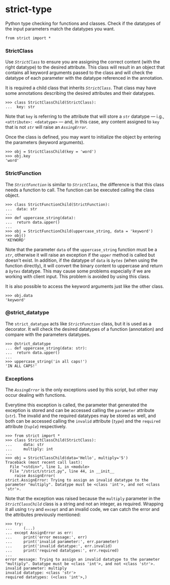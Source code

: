 # strict-type
Python type checking for functions and classes. Check if the datatypes of the input parameters match the datatypes you want.

```
from strict import *
```

### StrictClass

Use _`StrictClass`_ to ensure you are assigning the correct content (with the right datatype) to the desired attribute. This class will result in an object that contains all keyword arguments passed to the class and will check the datatype of each parameter with the datatype referenced in the annotation.

It is required a child class that inherits _`StrictClass`_. That class may have some annotations describing the desired attributes and their datatypes.

```
>>> class StrictClassChild(StrictClass):
...  key: str
```

Note that `key` is referring to the attribute that will store a _`str`_ datatype — i.g., `<attribute>: <datatype>` — and, in this case, any content assigned to `key` that is not _`str`_ will raise an _`AssingError`_.

Once the class is defined, you may want to initialize the object by entering the parameters (keyword arguments).
  
```
>>> obj = StrictClassChild(key = 'word')
>>> obj.key
'word'
```
### StrictFunction

The _`StrictFunction`_ is similar to _`StrictClass`_, the difference is that this class needs a function to call. The function can be executed calling the class object.

```
>>> class StrictFunctionChild(StrictFunction):
...  data: str
...
>>> def uppercase_string(data):
...  return data.upper()
...
>>> obj = StrictFunctionChild(uppercase_string, data = 'keyword')
>>> obj()
'KEYWORD'
```

Note that the parameter `data` of the `uppercase_string` function must be a _`str`_, otherwise it will raise an exception if the `upper` method is called but doesn't exist. In addition, if the datatype of `data` is _`bytes`_ (when using the function directly), it will convert the binary content to uppercase and return a _`bytes`_ datatype. This may cause some problems especially if we are working with client input. This problem is avoided by using this class.

It is also possible to access the keyword arguments just like the other class.

```
>>> obj.data
'keyword'
```

### @strict_datatype

The `strict_datatype` acts like  _`StrictFunction`_ class, but it is used as a decorator. It will check the desired datatypes of a function (annotation) and compare with the parameters datatypes.

```
>>> @strict_datatype
... def uppercase_string(data: str):
...  return data.upper()
...
>>> uppercase_string('in all caps!')
'IN ALL CAPS!'
```

### Exceptions

The _`AssingError`_ is the only exceptions used by this script, but other may occur dealing with functions.

Everytime this exception is called, the parameter that generated the exception is stored and can be accessed calling the `parameter` attribute (_`str`_).  The invalid and the required datatypes may be stored as well, and both can be accessed calling the `invalid` attribute (_`type`_) and the `required` attribute (_`tuple`_) respectively.

```
>>> from strict import *
>>> class StrictClassChild(StrictClass):
...     data: str
...     multiply: int
...
>>> obj = StrictClassChild(data='Hello', multiply='5')
Traceback (most recent call last):
  File "<stdin>", line 1, in <module>
  File "/strict/strict.py", line 44, in __init__
    raise AssignError(
strict.AssignError: Trying to assign an invalid datatype to the parameter "multiply". Datatype must be <class 'int'>, and not <class 'str'>.
```

Note that the exception was raised because the `multiply` parameter in the _`StrictClassChild`_ class is a string and not an integer, as required. Wrapping it all using `try` and `except` and an invalid code, we can catch the error and the attributes previously mentioned:

```
>>> try:
...     (...)
... except AssignError as err:
...     print('error message:', err)
...     print('invalid parameter:', err.parameter)
...     print('invalid datatype:', err.invalid)
...     print('required datatypes:', err.required)
...
error message: Trying to assign an invalid datatype to the parameter "multiply". Datatype must be <class 'int'>, and not <class 'str'>.
invalid parameter: multiply
invalid datatype: <class 'str'>
required datatypes: (<class 'int'>,)
```